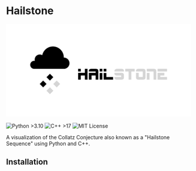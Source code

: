 # Hailstone
![HailStone](./docs/images/hailstone_banner.png)

![Python >3.10](https://img.shields.io/badge/Python-%3E3.10-blue?logo=python&logoColor=white)
![C++ >17](https://img.shields.io/badge/C%2B%2B-%3E17-00599C?logo=cplusplus&logoColor=white)
![MIT License](https://img.shields.io/badge/license-MIT-green)

A visualization of the Collatz Conjecture also known as a "Hailstone Sequence" using Python and C++.

## Installation
